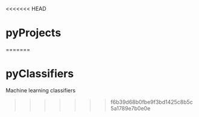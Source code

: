 <<<<<<< HEAD
# pyProjects
=======
# pyClassifiers
Machine learning classifiers
>>>>>>> f6b39d68b0fbe9f3bd1425c8b5c5a1789e7b0e0e

